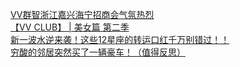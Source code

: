   
[VV群智浙江嘉兴海宁招商会气氛热烈](http://www.dianyue.me/archives/614/nwrffwzbpua98mnq/)  
[【VV CLUB】 | 美女篇 第二季](http://www.dianyue.me/archives/460/bgwzxdf2s2c4ogee/)  
[新一波水逆来袭！这些12星座的转运口红千万别错过！！](http://www.dianyue.me/archives/371/3sa1937js6cxj5ck/)  
[穷酸的邻居突然买了一辆豪车！（值得反思）](http://www.dianyue.me/archives/201/eyz3atcaxpltw55i/)